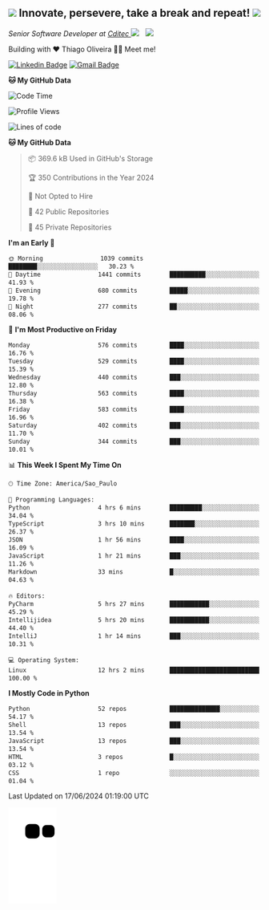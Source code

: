 <h2><img src="https://emojis.slackmojis.com/emojis/images/1531849430/4246/blob-sunglasses.gif?1531849430" width="30"/> Innovate, persevere, take a break and repeat! <img src="https://media.giphy.com/media/12oufCB0MyZ1Go/giphy.gif" width="50"></h2>
<img align='right' src="https://media.giphy.com/media/M9gbBd9nbDrOTu1Mqx/giphy.gif" width="230">
<p><em>Senior Software Developer at <a href="https://www.cditec.com.br/">Cditec
</a><img src="https://media.giphy.com/media/WUlplcMpOCEmTGBtBW/giphy.gif" width="30"> 
</em></p>



Building with ❤️ Thiago Oliveira 👋🏽 Meet me!

[![Linkedin Badge](https://img.shields.io/badge/-Thiago-blue?style=flat-square&logo=Linkedin&logoColor=white&link=https://www.linkedin.com/in/tgmarinho/)](https://www.linkedin.com/in/thiagoceconelo/) 
[![Gmail Badge](https://img.shields.io/badge/-thiceconelo@gmail.com-c14438?style=flat-square&logo=Gmail&logoColor=white&link=mailto:thiceconelo@gmail.com)](mailto:thiceconelo@gmail.com)

</em></p>

<!-- <span style="height ">
![Anurag's GitHub stats](https://github-readme-stats.vercel.app/api?username=arthurspk&show_icons=true&theme=tokyonight)
</span> -->

**🐱 My GitHub Data** 
<!--START_SECTION:waka-->
![Code Time](http://img.shields.io/badge/Code%20Time-1%2C415%20hrs%2039%20mins-blue)

![Profile Views](http://img.shields.io/badge/Profile%20Views-0-blue)

![Lines of code](https://img.shields.io/badge/From%20Hello%20World%20I%27ve%20Written-4.9%20million%20lines%20of%20code-blue)

**🐱 My GitHub Data** 

> 📦 369.6 kB Used in GitHub's Storage 
 > 
> 🏆 350 Contributions in the Year 2024
 > 
> 🚫 Not Opted to Hire
 > 
> 📜 42 Public Repositories 
 > 
> 🔑 45 Private Repositories 
 > 
**I'm an Early 🐤** 

```text
🌞 Morning                1039 commits        ████████░░░░░░░░░░░░░░░░░   30.23 % 
🌆 Daytime                1441 commits        ██████████░░░░░░░░░░░░░░░   41.93 % 
🌃 Evening                680 commits         █████░░░░░░░░░░░░░░░░░░░░   19.78 % 
🌙 Night                  277 commits         ██░░░░░░░░░░░░░░░░░░░░░░░   08.06 % 
```
📅 **I'm Most Productive on Friday** 

```text
Monday                   576 commits         ████░░░░░░░░░░░░░░░░░░░░░   16.76 % 
Tuesday                  529 commits         ████░░░░░░░░░░░░░░░░░░░░░   15.39 % 
Wednesday                440 commits         ███░░░░░░░░░░░░░░░░░░░░░░   12.80 % 
Thursday                 563 commits         ████░░░░░░░░░░░░░░░░░░░░░   16.38 % 
Friday                   583 commits         ████░░░░░░░░░░░░░░░░░░░░░   16.96 % 
Saturday                 402 commits         ███░░░░░░░░░░░░░░░░░░░░░░   11.70 % 
Sunday                   344 commits         ███░░░░░░░░░░░░░░░░░░░░░░   10.01 % 
```


📊 **This Week I Spent My Time On** 

```text
🕑︎ Time Zone: America/Sao_Paulo

💬 Programming Languages: 
Python                   4 hrs 6 mins        █████████░░░░░░░░░░░░░░░░   34.04 % 
TypeScript               3 hrs 10 mins       ███████░░░░░░░░░░░░░░░░░░   26.37 % 
JSON                     1 hr 56 mins        ████░░░░░░░░░░░░░░░░░░░░░   16.09 % 
JavaScript               1 hr 21 mins        ███░░░░░░░░░░░░░░░░░░░░░░   11.26 % 
Markdown                 33 mins             █░░░░░░░░░░░░░░░░░░░░░░░░   04.63 % 

🔥 Editors: 
PyCharm                  5 hrs 27 mins       ███████████░░░░░░░░░░░░░░   45.29 % 
Intellijidea             5 hrs 20 mins       ███████████░░░░░░░░░░░░░░   44.40 % 
IntelliJ                 1 hr 14 mins        ███░░░░░░░░░░░░░░░░░░░░░░   10.31 % 

💻 Operating System: 
Linux                    12 hrs 2 mins       █████████████████████████   100.00 % 
```

**I Mostly Code in Python** 

```text
Python                   52 repos            ██████████████░░░░░░░░░░░   54.17 % 
Shell                    13 repos            ███░░░░░░░░░░░░░░░░░░░░░░   13.54 % 
JavaScript               13 repos            ███░░░░░░░░░░░░░░░░░░░░░░   13.54 % 
HTML                     3 repos             █░░░░░░░░░░░░░░░░░░░░░░░░   03.12 % 
CSS                      1 repo              ░░░░░░░░░░░░░░░░░░░░░░░░░   01.04 % 
```




 Last Updated on 17/06/2024 01:19:00 UTC
<!--END_SECTION:waka-->

![Snake animation](https://github.com/rafaballerini/rafaballerini/blob/output/github-contribution-grid-snake.svg)


<!---
ceconelo/ceconelo is a ✨ special ✨ repository because its `README.md` (this file) appears on your GitHub profile.
You can click the Preview link to take a look at your changes.
--->
